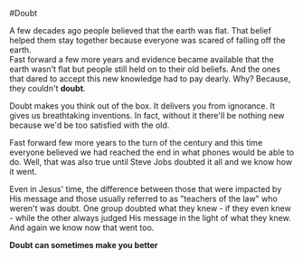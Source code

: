 #Doubt

A few decades ago people believed that the earth was flat. That belief helped them stay together because everyone was scared of falling off the earth.  
Fast forward a few more years and evidence became available that the earth wasn't flat but people still held on to their old beliefs. And the ones that dared to accept this new knowledge had to pay dearly. Why? Because, they couldn't **doubt**.

Doubt makes you think out of the box. It delivers you from ignorance. It gives us breathtaking inventions. In fact, without it there'll be nothing new because we'd be too satisfied with the old.

Fast forward few more years to the turn of the century and this time everyone believed we had reached the end in what phones would be able to do. Well, that was also true until Steve Jobs doubted it all and we know how it went.

Even in Jesus' time, the difference between those that were impacted by His message and those usually referred to as "teachers of the law" who weren't was doubt. One group doubted what they knew - if they even knew - while the other always judged His message in the light of what they knew. And again we know now that went too.

**Doubt can sometimes make you better**
